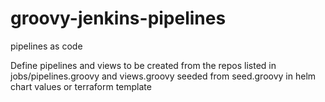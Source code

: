 # groovy-jenkins-pipelines
pipelines as code 


Define pipelines and views to be created from the repos listed in jobs/pipelines.groovy and views.groovy
seeded from seed.groovy in helm chart values or terraform template

